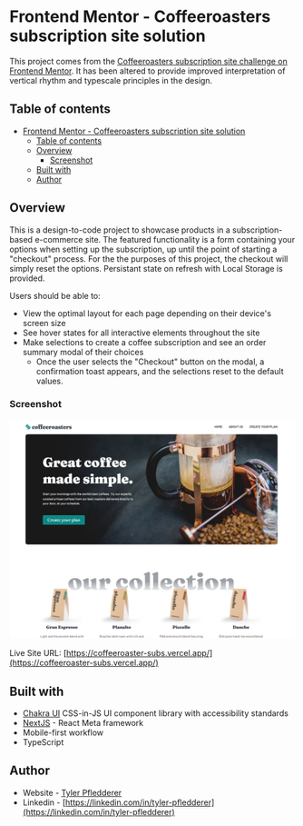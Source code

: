 # Frontend Mentor - Coffeeroasters subscription site solution

This project comes from the [Coffeeroasters subscription site challenge on Frontend Mentor](https://www.frontendmentor.io/challenges/coffeeroasters-subscription-site-5Fc26HVY6). It has been altered to provide improved interpretation of vertical rhythm and typescale principles in the design.

## Table of contents

- [Frontend Mentor - Coffeeroasters subscription site solution](#frontend-mentor---coffeeroasters-subscription-site-solution)
  - [Table of contents](#table-of-contents)
  - [Overview](#overview)
    - [Screenshot](#screenshot)
  - [Built with](#built-with)
  - [Author](#author)

## Overview

This is a design-to-code project to showcase products in a subscription-based e-commerce site. The featured functionality is a form containing your options when setting up the subscription, up until the point of starting a "checkout" process. For the the purposes of this project, the checkout will simply reset the options. Persistant state on refresh with Local Storage is provided.

Users should be able to:

- View the optimal layout for each page depending on their device's screen size
- See hover states for all interactive elements throughout the site
- Make selections to create a coffee subscription and see an order summary modal of their choices
  - Once the user selects the "Checkout" button on the modal, a confirmation toast appears, and the selections reset to the default values.

### Screenshot

![](./screenshot.png)

Live Site URL: [https://coffeeroaster-subs.vercel.app/](https://coffeeroaster-subs.vercel.app/)

## Built with

- [Chakra UI](https://www.chakra-ui.com) CSS-in-JS UI component library with accessibility standards
- [NextJS](https://nextjs.org/) - React Meta framework
- Mobile-first workflow
- TypeScript

## Author

- Website - [Tyler Pfledderer](https://tylerpweb.dev)
- Linkedin - [https://linkedin.com/in/tyler-pfledderer](https://linkedin.com/in/tyler-pfledderer)
